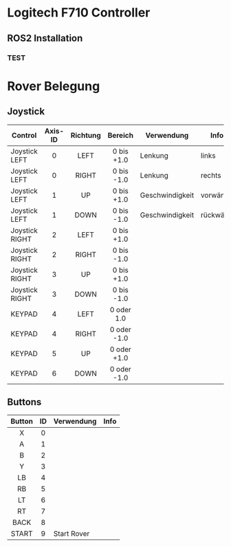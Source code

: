 # Logitech F710 Controller


## ROS2 Installation


### TEST


# Rover Belegung

## Joystick

| Control        | Axis-ID | Richtung |   Bereich   | Verwendung | Info |
| -------------- | :-----: | :------: | :---------: |---|---|
| Joystick LEFT  |    0    |   LEFT   | 0 bis +1.0  |Lenkung|links|
| Joystick LEFT  |    0    |  RIGHT   | 0 bis -1.0  |Lenkung|rechts|
| Joystick LEFT  |    1    |    UP    | 0 bis +1.0  |Geschwindigkeit|vorwärts|
| Joystick LEFT  |    1    |   DOWN   | 0 bis -1.0  |Geschwindigkeit|rückwärts|
| Joystick RIGHT |    2    |   LEFT   | 0 bis +1.0  |||
| Joystick RIGHT |    2    |  RIGHT   | 0 bis -1.0  |||
| Joystick RIGHT |    3    |    UP    | 0 bis +1.0  |||
| Joystick RIGHT |    3    |   DOWN   | 0 bis -1.0  |||
| KEYPAD         |    4    |   LEFT   | 0 oder 1.0  |||
| KEYPAD         |    4    |  RIGHT   | 0 oder -1.0 |||
| KEYPAD         |    5    |    UP    | 0 oder +1.0 |||
| KEYPAD         |    6    |   DOWN   | 0 oder -1.0 |||

## Buttons
| Button |  ID   | Verwendung  | Info |
| :----: | :---: | ----------- | ---- |
|   X    |   0   |             |      |
|   A    |   1   |             |      |
|   B    |   2   |             |      |
|   Y    |   3   |             |      |
|   LB   |   4   |             |      |
|   RB   |   5   |             |      |
|   LT   |   6   |             |      |
|   RT   |   7   |             |      |
|  BACK  |   8   |             |      |
| START  |   9   | Start Rover |      |

